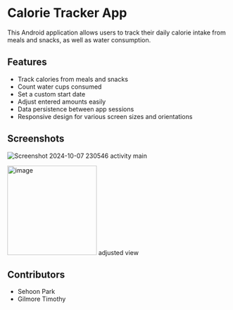# Calorie Tracker App

This Android application allows users to track their daily calorie intake from meals and snacks, as well as water consumption.

## Features

- Track calories from meals and snacks
- Count water cups consumed
- Set a custom start date
- Adjust entered amounts easily
- Data persistence between app sessions
- Responsive design for various screen sizes and orientations
## Screenshots
![Screenshot 2024-10-07 230546](https://github.com/user-attachments/assets/d3b58a8a-74e3-4b27-b00f-b2afe8855ab3) activity main

<img width="203" alt="image" src="https://github.com/user-attachments/assets/2e019d13-d17f-4a8d-abe4-10ea8e17a6ef"> adjusted view

## Contributors

- Sehoon Park
- Gilmore Timothy
